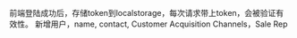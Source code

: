 前端登陆成功后，存储token到localstorage，每次请求带上token，会被验证有效性。
新增用户，name, contact, Customer Acquisition Channels，Sale Rep